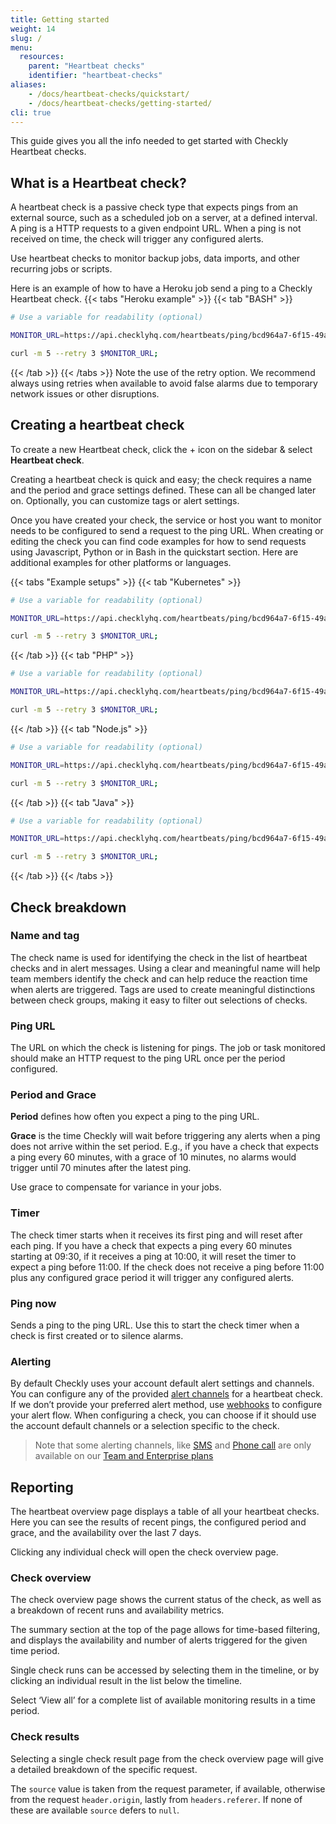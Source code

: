```yaml
---
title: Getting started
weight: 14
slug: /
menu:
  resources:
    parent: "Heartbeat checks"
    identifier: "heartbeat-checks"
aliases:
    - /docs/heartbeat-checks/quickstart/
    - /docs/heartbeat-checks/getting-started/
cli: true
---
```


This guide gives you all the info needed to get started with Checkly Heartbeat checks.

## What is a Heartbeat check?

A heartbeat check is a passive check type that expects pings from an external source, such as a scheduled job on a server, at a defined interval. A ping is a HTTP requests to a given endpoint URL. 
When a ping is not received on time, the check will trigger any configured alerts.

Use heartbeat checks to monitor backup jobs, data imports, and other recurring jobs or scripts.

Here is an example of how to have a Heroku job send a ping to a Checkly Heartbeat check.
{{< tabs "Heroku example" >}}
{{< tab "BASH" >}}
```BASH
# Use a variable for readability (optional)

MONITOR_URL=https://api.checklyhq.com/heartbeats/ping/bcd964a7-6f15-49a5-bac1-4be8059670ec

curl -m 5 --retry 3 $MONITOR_URL;
```
{{< /tab >}}
{{< /tabs >}}
Note the use of the retry option. We recommend always using retries when available to avoid false alarms due to temporary network issues or other disruptions.

## Creating a heartbeat check

To create a new Heartbeat check, click the + icon on the sidebar & select **Heartbeat check**.

Creating a heartbeat check is quick and easy; the check requires a name and the period and grace settings defined. These can all be changed later on. Optionally, you can customize tags or alert settings.

Once you have created your check, the service or host you want to monitor needs to be configured to send a request to the ping URL. When creating or editing the check you can find code examples for how to send requests using Javascript, Python or in Bash in the quickstart section. Here are additional examples for other platforms or languages.

{{< tabs "Example setups" >}}
{{< tab "Kubernetes" >}}
```BASH
# Use a variable for readability (optional)

MONITOR_URL=https://api.checklyhq.com/heartbeats/ping/bcd964a7-6f15-49a5-bac1-4be8059670ec

curl -m 5 --retry 3 $MONITOR_URL;
```
{{< /tab >}}
{{< tab "PHP" >}}
```BASH
# Use a variable for readability (optional)

MONITOR_URL=https://api.checklyhq.com/heartbeats/ping/bcd964a7-6f15-49a5-bac1-4be8059670ec

curl -m 5 --retry 3 $MONITOR_URL;
```
{{< /tab >}}
{{< tab "Node.js" >}}
```BASH
# Use a variable for readability (optional)

MONITOR_URL=https://api.checklyhq.com/heartbeats/ping/bcd964a7-6f15-49a5-bac1-4be8059670ec

curl -m 5 --retry 3 $MONITOR_URL;
```
{{< /tab >}}
{{< tab "Java" >}}
```BASH
# Use a variable for readability (optional)

MONITOR_URL=https://api.checklyhq.com/heartbeats/ping/bcd964a7-6f15-49a5-bac1-4be8059670ec

curl -m 5 --retry 3 $MONITOR_URL;
```
{{< /tab >}}
{{< /tabs >}}

## Check breakdown

### Name and tag
The check name is used for identifying the check in the list of heartbeat checks and in alert messages. Using a clear and meaningful name will help team members identify the check and can help reduce the reaction time when alerts are triggered. 
Tags are used to create meaningful distinctions between check groups, making it easy to filter out selections of checks. 

### Ping URL
The URL on which the check is listening for pings. The job or task monitored should make an HTTP request to the ping URL once per the period configured.

### Period and Grace
**Period** defines how often you expect a ping to the ping URL. 

**Grace** is the time Checkly will wait before triggering any alerts when a ping does not arrive within the set period. E.g., if you have a check that expects a ping every 60 minutes, with a grace of 10 minutes, no alarms would trigger until 70 minutes after the latest ping.

Use grace to compensate for variance in your jobs.

### Timer
The check timer starts when it receives its first ping and will reset after each ping. 
If you have a check that expects a ping every 60 minutes starting at 09:30, if it receives a ping at 10:00, it will reset the timer to expect a ping before 11:00. If the check does not receive a ping before 11:00 plus any configured grace period it will trigger any configured alerts.

### Ping now
Sends a ping to the ping URL. Use this to start the check timer when a check is first created or to silence alarms.

### Alerting
By default Checkly uses your account default alert settings and channels. You can configure any of the provided [alert channels](/docs/alerting/alert-channels/#managing-alert-channels) for a heartbeat check. If we don’t provide your preferred alert method, use [webhooks](/docs/alerting/webhooks) to configure your alert flow. When configuring a check, you can choose if it should use the account default channels or a selection specific to the check. 

> Note that some alerting channels, like [SMS](/docs/alerting/sms-delivery/) and [Phone call](/docs/alerting/phone-calls) are only available on our [Team and Enterprise plans](https://www.checklyhq.com/pricing#features) 


## Reporting
The heartbeat overview page displays a table of all your heartbeat checks. Here you can see the results of recent pings, the configured period and grace, and the availability over the last 7 days.

Clicking any individual check will open the check overview page.

### Check overview
The check overview page shows the current status of the check, as well as a breakdown of recent runs and availability metrics.

The summary section at the top of the page allows for time-based filtering, and displays the availability and number of alerts triggered for the given time period.

Single check runs can be accessed by selecting them in the timeline, or by clicking an individual result in the list below the timeline.

Select ‘View all’ for a complete list of available monitoring results in a time period.

### Check results

Selecting a single check result page from the check overview page will give a detailed breakdown of the specific request. 

The `source`  value is taken from the request parameter, if available, otherwise from the request `header.origin`, lastly from `headers.referer`. If none of these are available `source` defers to `null`.

